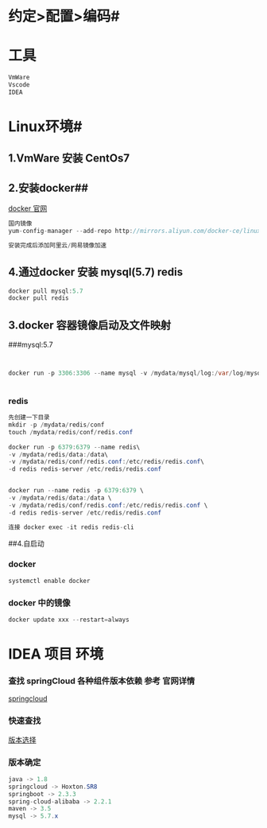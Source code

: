 # 约定>配置>编码#

# 工具

```java
VmWare
Vscode
IDEA
```



# Linux环境#



## 1.VmWare 安装 CentOs7 ##

## 2.安装docker##

[docker 官网 ](https://docs.docker.com/engine/install/centos/)

```java
国内镜像
yum-config-manager --add-repo http://mirrors.aliyun.com/docker-ce/linux/centos/docker-ce.repo

安装完成后添加阿里云/网易镜像加速
```



## 4.通过docker 安装 mysql(5.7) redis

```java
docker pull mysql:5.7
docker pull redis
```



## 3.docker 容器镜像启动及文件映射

###mysql:5.7

```java


docker run -p 3306:3306 --name mysql -v /mydata/mysql/log:/var/log/mysql -v /mydata/mysql/data:/var/lib/mysql -v /mydata/mysql/conf:/etc/mysql -e MYSQL_ROOT_PASSWORD=root -d mysql:5.7
 
```

### redis

```java
先创建一下目录
mkdir -p /mydata/redis/conf
touch /mydata/redis/conf/redis.conf
 
docker run -p 6379:6379 --name redis\ 
-v /mydata/redis/data:/data\ 
-v /mydata/redis/conf/redis.conf:/etc/redis/redis.conf\ 
-d redis redis-server /etc/redis/redis.conf


docker run --name redis -p 6379:6379 \
-v /mydata/redis/data:/data \
-v /mydata/redis/conf/redis.conf:/etc/redis/redis.conf \
-d redis redis-server /etc/redis/redis.conf

连接 docker exec -it redis redis-cli
```

##4.自启动

### docker

```java
systemctl enable docker
```

### docker 中的镜像

```java
docker update xxx --restart=always
```







# IDEA 项目 环境

### 查找 springCloud 各种组件版本依赖 参考 官网详情

[springcloud](https://spring.io/projects/spring-cloud#overview)

### 快速查找

[版本选择](https://start.spring.io/actuator/info)



### 版本确定

```java
java -> 1.8
springcloud -> Hoxton.SR8
springboot -> 2.3.3
spring-cloud-alibaba -> 2.2.1
maven -> 3.5 
mysql -> 5.7.x
  
```

